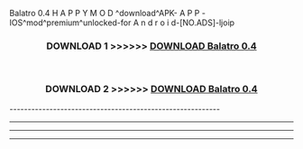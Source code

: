  Balatro 0.4 H A P P Y M O D ^download^APK- A P P -IOS^mod^premium^unlocked-for A n d r o i d-[NO.ADS]-ljoip



<div align="center">

<h3>DOWNLOAD 1 >>>>>> <a href="https://en-mod.web.app/?en= Balatro 0.4">DOWNLOAD Balatro 0.4 </a></h3><br>

<h3>DOWNLOAD 2 >>>>>> <a href="https://en-mod.web.app/?en= Balatro 0.4">DOWNLOAD Balatro 0.4 </a></h3>

</div>
----------------------------------------------------------

----------------------------------------------------------

----------------------------------------------------------

----------------------------------------------------------



